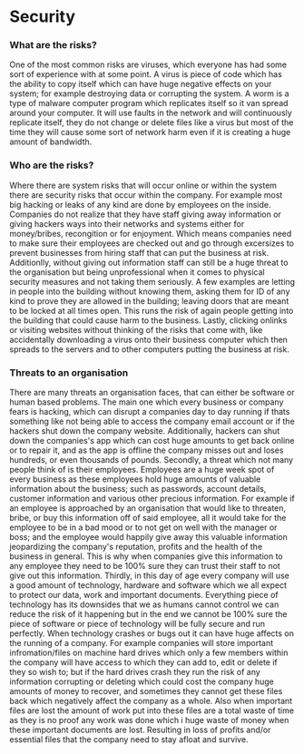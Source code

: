 # Security

### What are the risks?
One of the most common risks are viruses, which everyone has had some sort of experience with at some point. A virus is piece of code which has the ability to copy itself which can have huge negative effects on your system; for example destroying data or corrupting the system. A worm is a type of malware computer program which replicates itself so it van spread around your computer. It will use faults in the network and will continuously replicate itself, they do not change or delete files like a virus but most of the time they will cause some sort of network harm even if it is creating a huge amount of bandwidth.

### Who are the risks?

Where there are system risks that will occur online or within the system there are security risks that occur within the company. For example most big hacking or leaks of any kind are done by employees on the inside. Companies do not realize that they have staff giving away information or giving hackers ways into their networks and systems either for money/bribes, recongition or for enjoyment. Which means companies need to make sure their employees are checked out and go through excersizes to prevent businesses from hiring staff that can put the business at risk. Additionlly, without giving out information staff can still be a huge threat to the organisation but being unprofessional when it comes to physical security measures and not taking them seriously. A few examples are letting in people into the building without knowing them, asking them for ID of any kind to prove they are allowed in the building; leaving doors that are meant to be locked at all times open. This runs the risk of again people getting into the building that could cause harm to the business. Lastly, clicking onlinks or visiting websites without thinking of the risks that come with, like accidentally downloading a virus onto their business computer which then spreads to the servers and to other computers putting the business at risk.

### Threats to an organisation
There are many threats an organisation faces, that can either be software or human based problems. The main one which every business or company fears is hacking, which can disrupt a companies day to day running if thats something like not being able to access the company email account or if the hackers shut down the company website. Additionally, hackers can shut down the companies's app which can cost huge amounts to get back online or to repair it, and as the app is offline the company misses out and loses hundreds, or even thousands of pounds. Secondly, a threat which not many people think of is their employees. Employees are a huge week spot of every business as these employees hold huge amounts of valuable information about the business; such as passwords, account details, customer information and various other precious information. For example if an employee is approached by an organisation that would like to threaten, bribe, or buy this information off of said employee, all it would take for the employee to be in a bad mood or to not get on well with the manager or boss; and the employee would happily give away this valuable information jeopardizing the company's reputation, profits and the health of the business in general. This is why when companies give this information to any employee they need to be 100% sure they can trust their staff to not give out this information. Thirdly, in this day of age every company will use a good amount of technology, hardware and software which we all expect to protect our data, work and important documents. Everything piece of technology has its downsides that we as humans cannot control we can reduce the risk of it happening but in the end we cannot be 100% sure the piece of software or piece of technology will be fully secure and run perfectly. When technology crashes or bugs out it can have huge affects on the running of a company. For example companies will store important infromation/files on machine hard drives which only a few members within the company will have access to which they can add to, edit or delete if they so wish to; but if the hard drives crash they run the risk of any information corrupting or deleting which could cost the company huge amounts of money to recover, and sometimes they cannot get these files back which negatively affect the company as a whole. Also when important files are lost the amount of work put into these files are a total waste of time as they is no proof any work was done which i huge waste of money when these important documents are lost. Resulting in loss of profits and/or essential files that the company need to stay afloat and survive.

